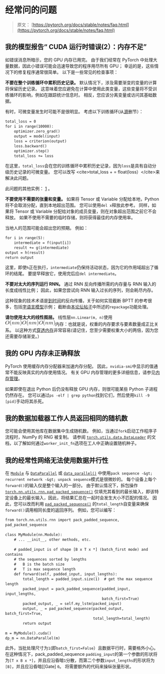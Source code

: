 # 经常问的问题

> 原文： [https://pytorch.org/docs/stable/notes/faq.html](https://pytorch.org/docs/stable/notes/faq.html)

## 我的模型报告“ CUDA 运行时错误(2）：内存不足”

如错误消息所暗示，您的 GPU 内存已用完。 由于我们经常在 PyTorch 中处理大量数据，因此小错误可能会迅速导致您的程序用尽所有 GPU； 幸运的是，这些情况下的修复程序通常很简单。 以下是一些常见的检查事项：

**不要在整个训练循环中累积历史记录。** 默认情况下，涉及需要渐变的变量的计算将保留历史记录。 这意味着您应避免在计算中使用此类变量，这些变量将不受训练循环的影响，例如在跟踪统计信息时。 相反，您应该分离变量或访问其基础数据。

有时，可微变量发生时可能不是很明显。 考虑以下训练循环(从[源](https://discuss.pytorch.org/t/high-memory-usage-while-training/162)删节）：

```
total_loss = 0
for i in range(10000):
    optimizer.zero_grad()
    output = model(input)
    loss = criterion(output)
    loss.backward()
    optimizer.step()
    total_loss += loss

```

在这里，`total_loss`会在您的训练循环中累积历史记录，因为`loss`是具有自动分级历史记录的可微变量。 您可以改写 &lt;cite&gt;total_loss + = float(loss）&lt;/cite&gt;来解决此问题。

此问题的其他实例： [1](https://discuss.pytorch.org/t/resolved-gpu-out-of-memory-error-with-batch-size-1/3719) 。

**不要使用不需要的张量和变量。** 如果将 Tensor 或 Variable 分配给本地，Python 将不会取消分配，直到本地超出范围。 您可以使用`del x`释放此参考。 同样，如果将 Tensor 或 Variable 分配给对象的成员变量，则在对象超出范围之前它不会释放。 如果不使用不需要的临时存储，则将获得最佳的内存使用率。

当地人的范围可能会超出您的预期。 例如：

```
for i in range(5):
    intermediate = f(input[i])
    result += g(intermediate)
output = h(result)
return output

```

这里，即使`h`正在执行，`intermediate`仍保持活动状态，因为它的作用域超出了循环的结尾。 要提早释放它，使用完后应`del intermediate`。

**不要对太大的序列运行 RNN。** 通过 RNN 反向传播所需的内存量与 RNN 输入的长度成线性比例； 因此，如果您尝试向 RNN 输入过长的序列，则会耗尽内存。

这种现象的技术术语是[到时间](https://en.wikipedia.org/wiki/Backpropagation_through_time)的反向传播，关于如何实现截断 BPTT 的参考很​​多，包括[字语言模型](https://github.com/pytorch/examples/tree/master/word_language_model)示例； 截断由[本论坛帖子](https://discuss.pytorch.org/t/help-clarifying-repackage-hidden-in-word-language-model/226)中所述的`repackage`功能处理。

**请勿使用太大的线性图层。** 线性层`nn.Linear(m, n)`使用![](img/4d27edf336986748d59be00c9be4b9e0.jpg)内存：也就是说，权重的内存要求与要素数量成正比关系。 以这种方式[穿透内存](https://github.com/pytorch/pytorch/issues/958)非常容易(请记住，您至少需要权重大小的两倍，因为您还需要存储渐变。）

## 我的 GPU 内存未正确释放

PyTorch 使用缓存内存分配器来加速内存分配。 因此，`nvidia-smi`中显示的值通常不能反映真实的内存使用情况。 有关 GPU 内存管理的更多详细信息，请参见[内存管理](cuda.html#cuda-memory-management)。

如果即使在退出 Python 后仍没有释放 GPU 内存，则很可能某些 Python 子进程仍然存在。 您可以通过`ps -elf | grep python`找到它们，然后使用`kill -9 [pid]`手动将其杀死。

## 我的数据加载器工作人员返回相同的随机数

您可能会使用其他库在数据集中生成随机数。 例如，当通过`fork`启动工作程序子流程时，NumPy 的 RNG 被复制。 请参阅 [`torch.utils.data.DataLoader`](../data.html#torch.utils.data.DataLoader "torch.utils.data.DataLoader") 的文档，以了解如何通过`worker_init_fn`选项在工人中正确设置随机种子。

## 我的经常性网络无法使用数据并行性

在 [`Module`](../nn.html#torch.nn.Module "torch.nn.Module") 与 [`DataParallel`](../nn.html#torch.nn.DataParallel "torch.nn.DataParallel") 或 [`data_parallel()`](../nn.functional.html#torch.nn.parallel.data_parallel "torch.nn.parallel.data_parallel") 中使用`pack sequence -&gt; recurrent network -&gt; unpack sequence`模式是很微妙的。 每个设备上每个`forward()`的输入仅是整个输入的一部分。 由于默认情况下，拆包操作 [`torch.nn.utils.rnn.pad_packed_sequence()`](../nn.html#torch.nn.utils.rnn.pad_packed_sequence "torch.nn.utils.rnn.pad_packed_sequence") 仅填充其看到的最长输入，即该特定设备上的最长输入，因此，将结果汇总在一起时会发生大小不匹配的情况。 因此，您可以改而利用 [`pad_packed_sequence()`](../nn.html#torch.nn.utils.rnn.pad_packed_sequence "torch.nn.utils.rnn.pad_packed_sequence") 的`total_length`自变量来确保`forward()`调用相同长度的返回序列。 例如，您可以编写：

```
from torch.nn.utils.rnn import pack_padded_sequence, pad_packed_sequence

class MyModule(nn.Module):
    # ... __init__, other methods, etc.

    # padded_input is of shape [B x T x *] (batch_first mode) and contains
    # the sequences sorted by lengths
    #   B is the batch size
    #   T is max sequence length
    def forward(self, padded_input, input_lengths):
        total_length = padded_input.size(1)  # get the max sequence length
        packed_input = pack_padded_sequence(padded_input, input_lengths,
                                            batch_first=True)
        packed_output, _ = self.my_lstm(packed_input)
        output, _ = pad_packed_sequence(packed_output, batch_first=True,
                                        total_length=total_length)
        return output

m = MyModule().cuda()
dp_m = nn.DataParallel(m)

```

此外，当批处理尺寸为`1`(即`batch_first=False`）且数据平行时，需要格外小心。 在这种情况下，pack_padded_sequence `padding_input`的第一个参数的形状将为`[T x B x *]`，并且应沿昏暗`1`分散，而第二个参数`input_lengths`的形状将为`[B]`，并且应沿昏暗[[Gate] `0`。 将需要额外的代码来操纵张量形状。
